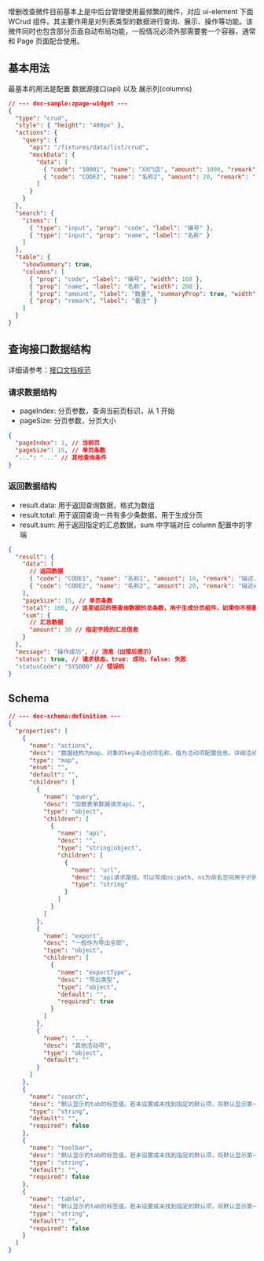 <!-- <CWidgetSchemaViewer name="WCrud" type="desc" /> -->

增删改查微件目前基本上是中后台管理使用最频繁的微件，对应 ui-element 下面 WCrud 组件。其主要作用是对列表类型的数据进行查询、展示、操作等功能。该微件同时也包含部分页面自动布局功能，一般情况必须外部需要套一个容器，通常和 Page 页面配合使用。

## 基本用法

最基本的用法是配置 数据源接口(api) 以及 展示列(columns)

```json
// --- doc-sample:zpage-widget ---
{
  "type": "crud",
  "style": { "height": "400px" },
  "actions": {
    "query": {
      "api": "/fixtures/data/list/crud",
      "mockData": {
        "data": [
          { "code": "10001", "name": "XX门店", "amount": 1000, "remark": "当天入库量" },
          { "code": "CODE2", "name": "名称2", "amount": 20, "remark": "描述xxx" }
        ]
      }
    }
  },
  "search": {
    "items": [
      { "type": "input", "prop": "code", "label": "编号" },
      { "type": "input", "prop": "name", "label": "名称" }
    ]
  },
  "table": {
    "showSummary": true,
    "columns": [
      { "prop": "code", "label": "编号", "width": 160 },
      { "prop": "name", "label": "名称", "width": 200 },
      { "prop": "amount", "label": "数量", "summaryProp": true, "width": 100 },
      { "prop": "remark", "label": "备注" }
    ]
  }
}
```

## 查询接口数据结构

详细请参考：<a href="http://w.ztosys.com/129571592" target="_blank">接口文档规范</a>

### 请求数据结构

- pageIndex: 分页参数，查询当前页标识，从 1 开始
- pageSize: 分页参数，分页大小

```json
{
  "pageIndex": 1, // 当前页
  "pageSize": 15, // 单页条数
  "...": "..." // 其他查询条件
}
```

### 返回数据结构

- result.data: 用于返回查询数据，格式为数组
- result.total: 用于返回查询一共有多少条数据，用于生成分页
- result.sum: 用于返回指定的汇总数据，sum 中字端对应 column 配置中的字端

```json
{
  "result": {
    "data": [
      // 返回数据
      { "code": "CODE1", "name": "名称1", "amount": 10, "remark": "描述..." }, // 每一行数据
      { "code": "CODE2", "name": "名称2", "amount": 20, "remark": "描述xxx" }
    ],
    "pageSize": 15, // 单页条数
    "total": 100, // 这里返回的是查询数据的总条数，用于生成分页组件，如果你不想要分页，把这个可以不返回
    "sum": {
      // 汇总数据
      "amount": 30 // 指定字段的汇总信息
    }
  },
  "message": "操作成功", // 消息（出错后提示）
  "status": true, // 请求状态，true: 成功，false: 失败
  "statusCode": "SYS000" // 错误码
}
```

<!-- ## 操作

<CWidgetSchemaViewer name="WCrud" type="tree" /> -->

## Schema

```json
// --- doc-schema:definition ---
{
  "properties": [
    {
      "name": "actions",
      "desc": "数据结构为map，对象的key未活动项名称，值为活动项配置信息。详细活动项配置可参考基础微件WAction。",
      "type": "map",
      "enum": "",
      "default": "",
      "children": [
        {
          "name": "query",
          "desc": "加载表单数据请求api。",
          "type": "object",
          "children": [
            {
              "name": "api",
              "desc": "",
              "type": "string|object",
              "children": [
                {
                  "name": "url",
                  "desc": "api请求路径。可以写成ns:path, ns为命名空间用于识别特定api",
                  "type": "string"
                }
              ]
            }
          ]
        },
        {
          "name": "export",
          "desc": "一般作为导出全部",
          "type": "object",
          "children": [
            {
              "name": "exportType",
              "desc": "导出类型",
              "type": "object",
              "default": "",
              "required": true
            }
          ]
        },
        {
          "name": "...",
          "desc": "其他活动项",
          "type": "object",
          "default": ""
        }
      ]
    },
    {
      "name": "search",
      "desc": "默认显示的tab的标签值。若未设置或未找到指定的默认项，将默认显示第一个tab页。",
      "type": "string",
      "default": "",
      "required": false
    },
    {
      "name": "toolbar",
      "desc": "默认显示的tab的标签值。若未设置或未找到指定的默认项，将默认显示第一个tab页。",
      "type": "string",
      "default": "",
      "required": false
    },
    {
      "name": "table",
      "desc": "默认显示的tab的标签值。若未设置或未找到指定的默认项，将默认显示第一个tab页。",
      "type": "string",
      "default": "",
      "required": false
    }
  ]
}
```
